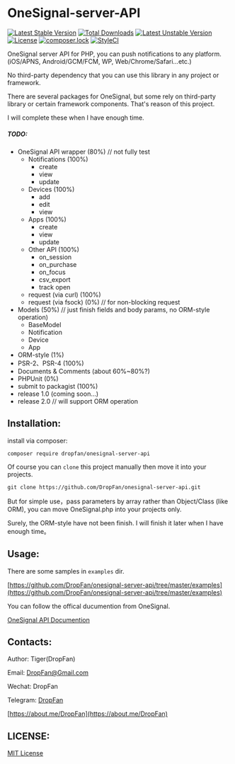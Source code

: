 # OneSignal-server-API

[![Latest Stable Version](https://poser.pugx.org/dropfan/onesignal-server-api/v/stable)](https://packagist.org/packages/dropfan/onesignal-server-api)
[![Total Downloads](https://poser.pugx.org/dropfan/onesignal-server-api/downloads)](https://packagist.org/packages/dropfan/onesignal-server-api)
[![Latest Unstable Version](https://poser.pugx.org/dropfan/onesignal-server-api/v/unstable)](https://packagist.org/packages/dropfan/onesignal-server-api)
[![License](https://poser.pugx.org/dropfan/onesignal-server-api/license)](https://packagist.org/packages/dropfan/onesignal-server-api)
[![composer.lock](https://poser.pugx.org/dropfan/onesignal-server-api/composerlock)](https://packagist.org/packages/dropfan/onesignal-server-api)
[![StyleCI](https://styleci.io/repos/77390759/shield?branch=master)](https://styleci.io/repos/77390759)

OneSignal server API for PHP, you can push notifications to any platform. (iOS/APNS, Android/GCM/FCM, WP, Web/Chrome/Safari...etc.)
 
No third-party dependency that you can use this library in any project or framework.

There are several packages for OneSignal, but some rely on third-party library or certain framework components. That's reason of this project.

I will complete these when I have enough time.

##### TODO:
* OneSignal API wrapper (80%) // not fully test
	* Notifications (100%)
		* create
		* view 
		* update
	* Devices (100%)
		* add
		* edit
		* view 
	* Apps (100%)
		* create
		* view
		* update 
	* Other API (100%)
		* on_session
		* on_purchase
		* on_focus
		* csv_export 
		* track open
	* request (via curl) (100%)
	* request (via fsock) (0%)   // for non-blocking request
* Models	(50%) // just finish fields and body params, no ORM-style operation)
	* BaseModel
	* Notification
	* Device
	* App
* ORM-style (1%)
* PSR-2、PSR-4 (100%)
* Documents & Comments (about 60%~80%?)
* PHPUnit (0%)
* submit to packagist (100%)
* release 1.0 (coming soon...)
* release 2.0 // will support ORM operation

## Installation:

install via composer:

```composer require dropfan/onesignal-server-api```

Of course you can `clone` this project manually then move it into your projects.

```git clone https://github.com/DropFan/onesignal-server-api.git```

But for simple use，pass parameters by array rather than Object/Class (like ORM), you can move OneSignal.php into your projects only.

Surely, the ORM-style have not been finish. I will finish it later when I have enough time。

## Usage:
There are some samples in `examples` dir.

[https://github.com/DropFan/onesignal-server-api/tree/master/examples](https://github.com/DropFan/onesignal-server-api/tree/master/examples)

You can follow the offical ducumention from OneSignal.

[OneSignal API Documention](https://documentation.onesignal.com/reference)

## Contacts:
Author: Tiger(DropFan)

Email: <DropFan@Gmail.com>

Wechat: DropFan

Telegram: [DropFan](https://telegram.me/DropFan)

[https://about.me/DropFan](https://about.me/DropFan)

## LICENSE:
[MIT License](https://github.com/DropFan/onesignal-server-api/tree/master/LICENSE)
